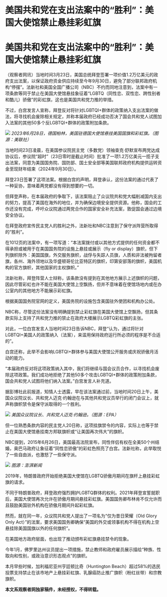 # 美国共和党在支出法案中的“胜利”：美国大使馆禁止悬挂彩虹旗

# 美国共和党在支出法案中的“胜利”：美国大使馆禁止悬挂彩虹旗

（观察者网讯）当地时间3月23日，美国总统拜登签署一项价值1.2万亿美元的政府支出法案，以保证政府资金供应持续至今年9月30日，避免了部分联邦政府机构“停摆”。法新社和美国全国广播公司（NBC）不约而同地注意到，法案中有一项条款等同于禁止在美国大使馆悬挂象征着“LGBTQ（同性恋、双性恋、跨性别者和酷儿）骄傲”的彩虹旗，这也是美国共和党力推的举措。

不过，白宫发言人宣称，拜登反对将针对LGBTQI+群体的政策纳入支出法案的做法，将寻找机会废除相关规定，并称本届政府已经成功否决了国会共和党人试图加入法案的其他50多个反LGBTQI+群体的政策附加条款。

![](https://inews.gtimg.com/om_bt/OXP7YQsCENjWCoY_PQKEgTCC2JiYpvlIWLgCJeDoFNTOAAA/1000)
_2023年6月28日，德国柏林，美国驻德国大使馆悬挂美国国旗和彩虹旗。（图源：美联社）_

当地时间23日凌晨，在美国参议院民主党（多数党）领袖查克·舒默宣布两党达成协议后，参议院“超时”（23日零时是截止时间）批准了一项1.2万亿美元一揽子支出法案，同意为美国国务院、国防部、国土安全部等美国联邦政府机构提供运转资金至现财年结束（2024年9月30日）。

拜登23日签署了这项法案。根据白宫的声明，拜登承认，这份法案的通过代表了一种妥协，意味着两党都没有得到想要的一切。

但拜登声称，在本届政府的争取下，该法案阻止了众议院共和党大幅削减国内支出的努力，提高了美国在海外的地位，并为确保边境安全提供资源。他称，国会的工作还没有完成，呼吁众议院通过两党合作的国家安全补充法案，敦促国会通过边境安全协议。

在拜登政府宣传民主党人的胜利之外，法新社和NBC注意到了保守派阵营所取得的“胜利”。

在1012页的法案中，有一项写道：“本法案拨付或以其他方式提供的任何资金都不得承担或被用于在美国国务院的设施上悬挂或展示（fly or
display）旗帜，但下列旗帜除外：美国国旗，外交服务旗帜，战俘与失踪人员旗，人质和非法被拘留者旗，各州、海外领地以及华盛顿哥伦比亚特区的旗帜，印第安部落的旗帜，美国机构的官方旗帜，其他国家的主权旗帜。”

法新社称，拜登阵营人士辩称，该条款没有提到在其他地方展示上述旗帜的问题，因此尽管彩虹也许不能在美国大使馆上空飘扬，但并不意味着在使馆场地内或在办公室内的其他地方不能展示彩虹旗。

根据美国国务院官网的定义，美国务院的设施包含美国驻外使团和机构办公处。

NBC称，尽管这份法案没有明确提到禁止彩虹旗在美国大使馆上空飘扬，但其条款实际上支持了共和党力推的禁止在政府大楼展示LGBTQ彩虹旗的主张。

对此，一位白宫发言人当地时间23日告诉NBC，拜登“认为，通过将针对LGBTQI+美国人的政策纳入（法案），来滥用保持政府运行所必须的程序是不合适的”。

白宫还称，此举不会影响LGBTQI+群体参与美国大使馆公开服务或庆祝骄傲月活动的能力。

“本届政府反对将这项政策纳入其中，我们将继续与国会议员合作，以寻找机会废除这项政策。我们成功地拒绝了其他50多个攻击LGBTQI+群体的政策附加条款，国会共和党人试图将他们纳入法案。”白宫发言人补充道。

据彭博社此前报道，知情人士透露，早在该法案通过前，当地时间20日上午，美国众议院议长、共和党人迈克·约翰逊在与其他共和党议员举行的闭门会议上，就声称旗帜禁令是保守派取得的一个胜利。

![](https://inews.gtimg.com/om_bt/OXDTMtqI9Xw8DfaZsj8ws2iv_CbIajUCmz6PQ91rZJZDgAA/1000)
_美国众议院议长、共和党人迈克·约翰逊。（图源：EPA）_

但一位熟悉条款内容的民主党人20日称，这项挂旗禁令的内容，实际上也等于禁止在美国大使馆悬挂南方邦联旗帜或“让美国再次伟大”的旗帜。

NBC提到，2015年6月26日，美国最高法院宣布，同性伴侣有权在全美50个州结婚，奥巴马政府让象征着“同性恋骄傲”的彩虹色照亮了白宫。法新社称，此举取悦了一些自由派，也激怒了一些保守派。

![](https://inews.gtimg.com/om_bt/OYeYn01ev-7cIngIpAiJtl1JUrwE_qGWpH2td8nMaZJMkAA/1000)
_图源：澎湃新闻_

2019年，特朗普政府开始拒绝美国大使馆在LGBTQ骄傲月期间在旗杆上悬挂彩虹旗的请求。

不同于特朗普政府，拜登政府强烈拥护LGBTQ群体的权利。2021年拜登宣誓就职后，美国大使馆再次允许在骄傲月期间悬挂彩虹旗。美国国务卿布林肯不仅允许而且鼓励美国驻外机构在骄傲月期间升起彩虹旗。

然而，就在同一年，众议院共和党人提出了一项名为“仅为昔日荣耀（Old Glory Only
Act）”的法案，要求美国国务卿确保“美国的外交或领事机构不得在机构上空悬挂除美国国旗以外的任何旗帜”。

在美国地方政府层面，也出现了推动颁布彩虹旗悬挂禁令的现象。

今年1月，佛罗里达州议员提出一项措施，禁止教师和政府雇员展示描绘“种族、性取向和性别，或政治意识形态观点”的旗帜。

本月早些时候，加利福尼亚州亨廷顿比奇（Huntington
Beach）超过58%的选民投票支持禁止在该市地产上悬挂彩虹旗、乳腺癌防止推广旗帜（粉红丝带）和宗教旗帜。

**本文系观察者网独家稿件，未经授权，不得转载。**

